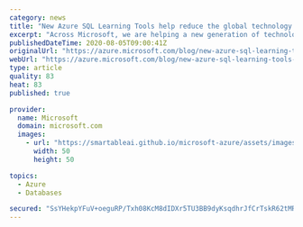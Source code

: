 ```yaml
---
category: news
title: "New Azure SQL Learning Tools help reduce the global technology skills gap"
excerpt: "Across Microsoft, we are helping a new generation of technology workers develop the right level of skills. Recently, Microsoft announced the availability of new virtual learning programs. These programs, focused on technical topics are already helping people enhance their digital expertise and, for some,"
publishedDateTime: 2020-08-05T09:00:41Z
originalUrl: "https://azure.microsoft.com/blog/new-azure-sql-learning-tools-help-reduce-the-global-technology-skills-gap/"
webUrl: "https://azure.microsoft.com/blog/new-azure-sql-learning-tools-help-reduce-the-global-technology-skills-gap/"
type: article
quality: 83
heat: 83
published: true

provider:
  name: Microsoft
  domain: microsoft.com
  images:
    - url: "https://smartableai.github.io/microsoft-azure/assets/images/organizations/microsoft.com-50x50.jpg"
      width: 50
      height: 50

topics:
  - Azure
  - Databases

secured: "SsYHekpYFuV+oeguRP/Txh08KcM8dIDXr5TU3BB9dyKsqdhrJfCrTskR62tMR/A8mSZ/aDuNkAzxlDsiacuP72/WtjpIH/r3fTF3L9F+n7TzbrJ/QdNHEBGNZ1tUsvO2QmBNfrFiamMUUzel60Lk9F3h0LOn8X7yXDCUzWDE35GS+dOTYt4v4RsF9/zx/KhmIgn7GYJOYYPAf41RZ3SKfpe9+Uevsv0z0hFAepgSkOhbtJ88iziKwqFJuAa+srb5dvJ8YVb5rxcTNmf1KgtoOFiDR/pS0oNShwF+yL1rWTWeIpXn6BM0XvairHK+nN9rzqr7fasqmmW9XTkJ7bo8+BOvMZJUXW6X5huzUQGSy6s=;GQzqvWxNDOclma8+3l8JNQ=="
---
```


